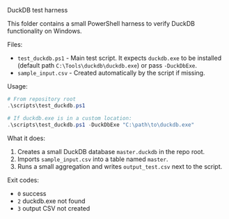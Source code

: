 DuckDB test harness

This folder contains a small PowerShell harness to verify DuckDB functionality on Windows.

Files:
- `test_duckdb.ps1` - Main test script. It expects `duckdb.exe` to be installed (default path `C:\Tools\duckdb\duckdb.exe`) or pass `-DuckDbExe`.
- `sample_input.csv` - Created automatically by the script if missing.

Usage:
```powershell
# From repository root
.\scripts\test_duckdb.ps1

# If duckdb.exe is in a custom location:
.\scripts\test_duckdb.ps1 -DuckDbExe "C:\path\to\duckdb.exe"
```

What it does:
1. Creates a small DuckDB database `master.duckdb` in the repo root.
2. Imports `sample_input.csv` into a table named `master`.
3. Runs a small aggregation and writes `output_test.csv` next to the script.

Exit codes:
- `0` success
- `2` duckdb.exe not found
- `3` output CSV not created


